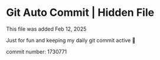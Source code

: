 # Git Auto Commit | Hidden File

This file was added Feb 12, 2025

Just for fun and keeping my daily git commit active 🤪

commit number: 1730771
